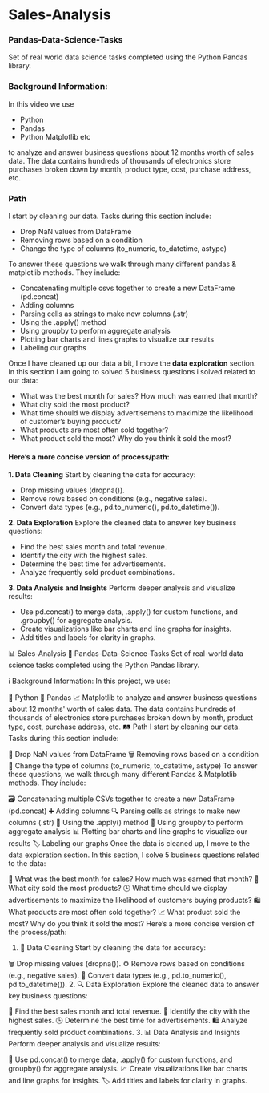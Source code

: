 # Sales-Analysis
### Pandas-Data-Science-Tasks
Set of real world data science tasks completed using the Python Pandas library.

### Background Information:
In this video we use 
- Python
- Pandas 
- Python Matplotlib etc

to analyze and answer business questions about 12 months worth of sales data.
The data contains hundreds of thousands of electronics store purchases broken down by month, product type, cost, purchase address, etc. 

### Path 
I start by cleaning our data. Tasks during this section include:
- Drop NaN values from DataFrame
- Removing rows based on a condition
- Change the type of columns (to_numeric, to_datetime, astype)


To answer these questions we walk through many different pandas & matplotlib methods. They include:
- Concatenating multiple csvs together to create a new DataFrame (pd.concat)
- Adding columns
- Parsing cells as strings to make new columns (.str)
- Using the .apply() method
- Using groupby to perform aggregate analysis
- Plotting bar charts and lines graphs to visualize our results
- Labeling our graphs


Once I have cleaned up our data a bit, I move the **data exploration** section. In this section I am going to solved 5 business questions i solved related to our data:
- What was the best month for sales? How much was earned that month?
- What city sold the most product?
- What time should we display advertisemens to maximize the likelihood of customer’s buying product?
- What products are most often sold together?
- What product sold the most? Why do you think it sold the most?

#### Here’s a more concise version of process/path:

**1. Data Cleaning**
Start by cleaning the data for accuracy:
- Drop missing values (dropna()).
- Remove rows based on conditions (e.g., negative sales).
- Convert data types (e.g., pd.to_numeric(), pd.to_datetime()).

**2. Data Exploration**
Explore the cleaned data to answer key business questions:
- Find the best sales month and total revenue.
- Identify the city with the highest sales.
- Determine the best time for advertisements.
- Analyze frequently sold product combinations.

**3. Data Analysis and Insights**
Perform deeper analysis and visualize results:
- Use pd.concat() to merge data, .apply() for custom functions, and .groupby() for aggregate analysis.
- Create visualizations like bar charts and line graphs for insights.
- Add titles and labels for clarity in graphs.


📊 Sales-Analysis
🐼 Pandas-Data-Science-Tasks
Set of real-world data science tasks completed using the Python Pandas library.

ℹ️ Background Information:
In this project, we use:

🐍 Python
🐼 Pandas
📈 Matplotlib
to analyze and answer business questions about 12 months' worth of sales data. The data contains hundreds of thousands of electronics store purchases broken down by month, product type, cost, purchase address, etc.
🛤️ Path
I start by cleaning our data. Tasks during this section include:

🧹 Drop NaN values from DataFrame
🗑️ Removing rows based on a condition
🔄 Change the type of columns (to_numeric, to_datetime, astype)
To answer these questions, we walk through many different Pandas & Matplotlib methods. They include:

🗃️ Concatenating multiple CSVs together to create a new DataFrame (pd.concat)
➕ Adding columns
🔍 Parsing cells as strings to make new columns (.str)
🔄 Using the .apply() method
🔢 Using groupby to perform aggregate analysis
📊 Plotting bar charts and line graphs to visualize our results
🏷️ Labeling our graphs
Once the data is cleaned up, I move to the data exploration section. In this section, I solve 5 business questions related to the data:

📅 What was the best month for sales? How much was earned that month?
🌆 What city sold the most products?
🕒 What time should we display advertisements to maximize the likelihood of customers buying products?
🛍️ What products are most often sold together?
📈 What product sold the most? Why do you think it sold the most?
Here’s a more concise version of the process/path:
1. 🧹 Data Cleaning
Start by cleaning the data for accuracy:

🗑️ Drop missing values (dropna()).
⚙️ Remove rows based on conditions (e.g., negative sales).
🔄 Convert data types (e.g., pd.to_numeric(), pd.to_datetime()).
2. 🔍 Data Exploration
Explore the cleaned data to answer key business questions:

📅 Find the best sales month and total revenue.
🌆 Identify the city with the highest sales.
🕒 Determine the best time for advertisements.
🛍️ Analyze frequently sold product combinations.
3. 📊 Data Analysis and Insights
Perform deeper analysis and visualize results:

🔗 Use pd.concat() to merge data, .apply() for custom functions, and groupby() for aggregate analysis.
📈 Create visualizations like bar charts and line graphs for insights.
🏷️ Add titles and labels for clarity in graphs.
